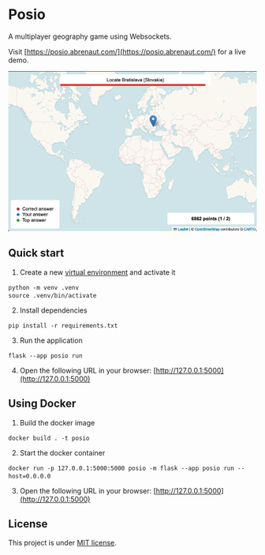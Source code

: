 # Posio

A multiplayer geography game using Websockets.

Visit [https://posio.abrenaut.com/](https://posio.abrenaut.com/) for a live demo.

![Screenshot](screenshot.png)

## Quick start

1. Create a new [virtual environment](https://docs.python.org/3/library/venv.html) and activate it

```
python -m venv .venv
source .venv/bin/activate
```

2. Install dependencies

```
pip install -r requirements.txt
```

3. Run the application

```
flask --app posio run
```

4. Open the following URL in your browser: [http://127.0.0.1:5000](http://127.0.0.1:5000)

## Using Docker

1. Build the docker image

```
docker build . -t posio
```

2. Start the docker container

```
docker run -p 127.0.0.1:5000:5000 posio -m flask --app posio run --host=0.0.0.0
```

3. Open the following URL in your browser: [http://127.0.0.1:5000](http://127.0.0.1:5000)

## License

This project is under [MIT license](LICENSE).

